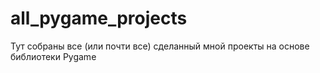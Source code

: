 # all_pygame_projects
Тут собраны все (или почти все) сделанный мной проекты на основе библиотеки Pygame
